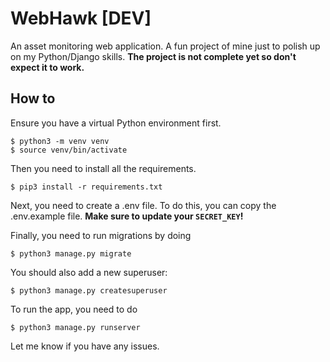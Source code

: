 # WebHawk [DEV]

An asset monitoring web application. A fun project of mine just to polish up on my Python/Django skills.
**The project is not complete yet so don't expect it to work.**

## How to

Ensure you have a virtual Python environment first.

```
$ python3 -m venv venv
$ source venv/bin/activate
```

Then you need to install all the requirements.

```
$ pip3 install -r requirements.txt
```

Next, you need to create a .env file. To do this, you can copy the .env.example file. **Make sure to update your `SECRET_KEY`!**

Finally, you need to run migrations by doing

```
$ python3 manage.py migrate
```

You should also add a new superuser:

```
$ python3 manage.py createsuperuser
```

To run the app, you need to do

```
$ python3 manage.py runserver
```

Let me know if you have any issues.

